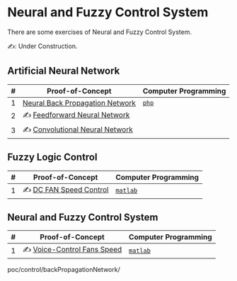 # Neural and Fuzzy Control System

There are some exercises of Neural and Fuzzy Control System.

✍: Under Construction.


## Artificial Neural Network

| # | Proof-of-Concept                                           | Computer Programming                          |
|---|------------------------------------------------------------|-----------------------------------------------|
| 1 | [Neural Back Propagation Network](backPropagationNetwork/)  | [`php`](backPropagationNetwork/#programming)  |
| 2 | ✍ [Feedforward Neural Network]()                          |   |
| 3 | ✍ [Convolutional Neural Network]()                        |   |


## Fuzzy Logic Control

| # | Proof-of-Concept                                           | Computer Programming               |
|---|------------------------------------------------------------|------------------------------------|
| 1 | ✍ [DC FAN Speed Control]()                                | [`matlab`](dcMotorSpeedControl)    |


## Neural and Fuzzy Control System

| # | Proof-of-Concept                                           | Computer Programming              |
|---|------------------------------------------------------------|-----------------------------------|
| 1 | ✍ [Voice-Control Fans Speed]()                            | [`matlab`](voiceControlFanSpeed)  |

poc/control/backPropagationNetwork/
